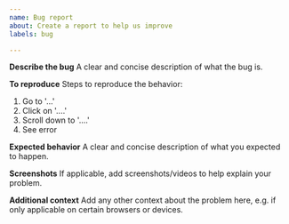 ```yaml
---
name: Bug report
about: Create a report to help us improve
labels: bug

---
```


**Describe the bug**
A clear and concise description of what the bug is.

**To reproduce**
Steps to reproduce the behavior:
1. Go to '...'
2. Click on '....'
3. Scroll down to '....'
4. See error

**Expected behavior**
A clear and concise description of what you expected to happen.

**Screenshots**
If applicable, add screenshots/videos to help explain your problem.

**Additional context**
Add any other context about the problem here, e.g. if only applicable on certain browsers or devices.